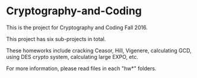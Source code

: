 # Cryptography-and-Coding
This is the project for Cryptography and Coding Fall 2016.

This project has six sub-projects in total.

These homeworks include cracking Ceasor, Hill, Vigenere, calculating GCD, using DES crypto system, calculating large EXPO, etc.

For more information, please read files in each "hw*" folders.
